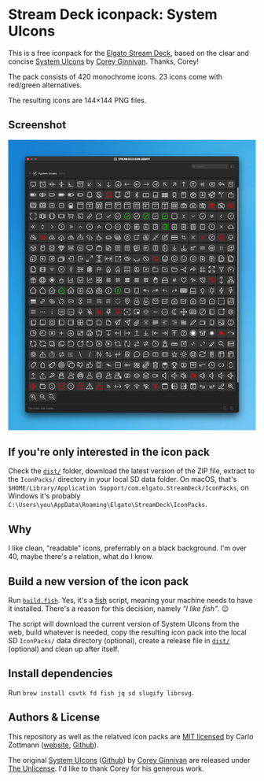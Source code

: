 # Stream Deck iconpack: System UIcons

This is a free iconpack for the [Elgato Stream Deck](https://www.elgato.com/en/stream-deck),
based on the clear and concise [System UIcons](https://systemuicons.com/) by
[Corey Ginnivan](https://corey.ginnivan.net/). Thanks, Corey!

The pack consists of 420 monochrome icons. 23 icons come with red/green
alternatives.

The resulting icons are 144×144 PNG files.

## Screenshot

![Screenshot of v1.1](dist/screenshot-1.1.png)

## If you're only interested in the icon pack

Check the [`dist/`](dist/) folder, download the latest version of the ZIP file,
extract to the `IconPacks/` directory in your local SD data folder. On macOS,
that's `$HOME/Library/Application Support/com.elgato.StreamDeck/IconPacks`, on
Windows it's probably `C:\Users\you\AppData\Roaming\Elgato\StreamDeck\IconPacks`.

## Why

I like clean, "readable" icons, preferrably on a black background. I'm over 40,
maybe there's a relation, what do I know.

## Build a new version of the icon pack

Run [`build.fish`](build.fish). Yes, it's a [fish](https://fishshell.com/)
script, meaning your machine needs to have it installed. There's a reason for
this decision, namely _"I like fish"_. 😉

The script will download the current version of System UIcons from the web,
build whatever is needed, copy the resulting icon pack into the local SD
`IconPacks/` data directory (optional), create a release file in
[`dist/`](dist/) (optional) and clean up after itself.

## Install dependencies

Run `brew install csvtk fd fish jq sd slugify librsvg`.

## Authors & License

This repository as well as the relatved icon packs are
[MIT licensed](LICENSE.md) by Carlo Zottmann ([website](https://czm.io),
[Github](https://github.com/carlo)).

The original [System UIcons](https://systemuicons.com/)
([Github](https://github.com/CoreyGinnivan/system-uicons)) by
[Corey Ginnivan](https://corey.ginnivan.net/) are released under
[The Unlicense](https://github.com/CoreyGinnivan/system-uicons/blob/master/LICENSE).
I'd like to thank Corey for his generous work.
